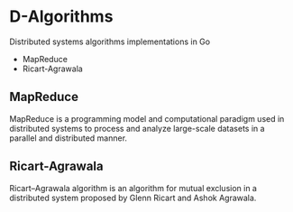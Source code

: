 # D-Algorithms

Distributed systems algorithms implementations in Go
- MapReduce
- Ricart-Agrawala

## MapReduce

MapReduce is a programming model and computational paradigm used in distributed systems to process and analyze large-scale datasets in a parallel and distributed manner.


## Ricart-Agrawala

Ricart–Agrawala algorithm is an algorithm for mutual exclusion in a distributed system proposed by Glenn Ricart and Ashok Agrawala. 